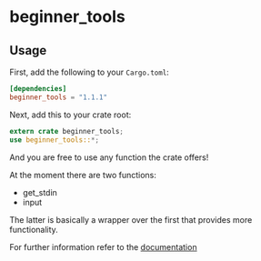 beginner_tools
====

## Usage

First, add the following to your `Cargo.toml`:

```toml
[dependencies]
beginner_tools = "1.1.1"
```

Next, add this to your crate root:

```rust
extern crate beginner_tools;
use beginner_tools::*;
```

And you are free to use any function the crate offers!

At the moment there are two functions:
- get_stdin
- input

The latter is basically a wrapper over the first that provides more functionality.

For further information refer to the [documentation](https://docs.rs/beginner_tools/1.1.1/beginner_tools/)